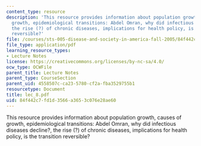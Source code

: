 ```yaml
---
content_type: resource
description: 'This resource provides information about population growth, causes of
  growth, epidemiological transitions: Abdel Omran, why did infectious diseases decline?,
  the rise (?) of chronic diseases, implications for health policy, is the transition
  reversible?'
file: /courses/sts-005-disease-and-society-in-america-fall-2005/84f442c7fd1d3566a3653c076e28ae60_lec_8.pdf
file_type: application/pdf
learning_resource_types:
- Lecture Notes
license: https://creativecommons.org/licenses/by-nc-sa/4.0/
ocw_type: OCWFile
parent_title: Lecture Notes
parent_type: CourseSection
parent_uid: 4558507c-ca23-5780-cf2a-fba3529755b1
resourcetype: Document
title: lec_8.pdf
uid: 84f442c7-fd1d-3566-a365-3c076e28ae60
---
```

This resource provides information about population growth, causes of growth, epidemiological transitions: Abdel Omran, why did infectious diseases decline?, the rise (?) of chronic diseases, implications for health policy, is the transition reversible?